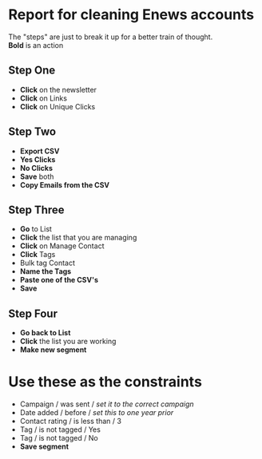 # Report for cleaning Enews accounts

The "steps" are just to break it up for a better train of thought.  
**Bold** is an action

## Step One

+ **Click** on the newsletter
+ **Click** on Links
+ **Click** on Unique Clicks

## Step Two

+ **Export CSV**
+ **Yes Clicks**
+ **No Clicks**
+ **Save** both
+ **Copy Emails from the CSV**

## Step Three

+ **Go** to List
+ **Click** the list that you are managing
+ **Click** on Manage Contact
+ **Click** Tags
+ Bulk tag Contact
+ **Name the Tags**
+ **Paste one of the CSV's**
+ **Save**

## Step Four

+ **Go back to List**
+ **Click** the list you are working
+ **Make new segment**

# Use these as the constraints

+ Campaign / was sent / *set it to the correct campaign*
+ Date added / before / *set this to one year prior*
+ Contact rating / is less than / 3
+ Tag / is not tagged / Yes
+ Tag / is not tagged / No
+ **Save segment**

